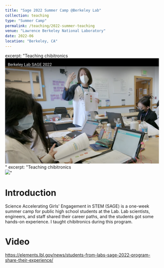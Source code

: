```yaml
---
title: "Sage 2022 Summer Camp @Berkeley Lab"
collection: teaching
type: "Summer Camp"
permalink: /teaching/2022-summer-teaching
venue: "Lawrence Berkeley National Laboratory"
date: 2022-06
location: "Berkeley, CA"
---
```

excerpt: "Teaching chibitronics<br/><img src='/images/Teaching_2022_SAGE_1.png'>"
excerpt: "Teaching chibitronics<br/><img src='/images/Teaching_2022_SAGE_2.png'>"

Introduction
======
Science Accelerating Girls' Engagement in STEM (SAGE) is a one-week summer camp for public high school students at the Lab. Lab scientists, engineers, and staff shared their career paths, and the students got some hands-on experience. I taught chibitronics during this program.

Video
======
https://elements.lbl.gov/news/students-from-labs-sage-2022-program-share-their-experience/
